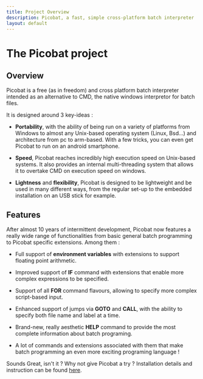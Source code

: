 ```yaml
---
title: Project Overview
description: Picobat, a fast, simple cross-platform batch interpreter
layout: default 
---
```


# The Picobat project #

## Overview ##

Picobat is a free (as in freedom) and cross platform batch interpreter
intended as an alternative to CMD, the native windows interpretor for
batch files.

It is designed around 3 key-ideas :

* **Portability**, with the ability of being run on a variety of platforms
from Windows to almost any Unix-based operating system (Linux, Bsd...)
and architecture from pc to arm-based. With a few tricks, you can even
get Picobat to run on an android smartphone.

* **Speed**, Picobat reaches incredibly high execution speed on Unix-based systems.
It also provides an internal multi-threading system that allows it to overtake
CMD on execution speed on windows.

* **Lightness** and **flexibility**, Picobat is designed to be lightweight and be used
in many different ways, from the regular set-up to the embedded installation on an
USB stick for example. 

## Features ##

After almost 10 years of intermittent development, Picobat now features
a really wide range of functionalities from basic general batch programming to
Picobat specific extensions. Among them :

* Full support of **environment variables** with extensions to support floating
point arithmetic.

* Improved support of **IF** command with extensions that enable more complex
expressions to be specified.

* Support of all **FOR** command flavours, allowing to specify more complex
script-based input.

* Enhanced support of jumps via **GOTO** and **CALL**, with the ability to
specify both file name and label at a time.

* Brand-new, really aesthetic **HELP** command to provide the most complete
information about batch programing.

* A lot of commands and extensions associated with them that make
batch programming an even more exciting programing language !

Sounds Great, isn't it ? Why not give Picobat a try ? Installation details
and instruction can be found [here](/download).
